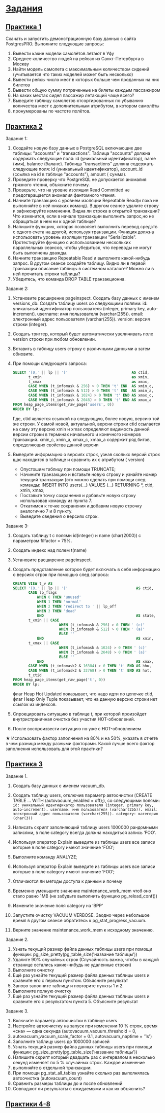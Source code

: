 # [Задания](https://drive.google.com/drive/folders/1klRltdT6HtQ24QLWS_ChhTrsljSdpqfe)

## [Практика 1](pr1/README.md)

Скачать и запустить демонстрационную базу данных с сайта PostgresPRO. Выполните следующие запросы:

1. Вывести какие модели самолётов летают в Уфу
2. Среднее количество людей на рейсах из Санкт-Петербурга в Москву
3. Найти модель самолета с максимальным количеством сидений (учитывается что таких моделей может быть несколько)
4. Вывести рейсы число мест в которых больше чем проданных на них билетов
5. Вывести общую сумму потраченные на билеты каждым пассажиром
6. На каких местах сидел пассажир летающий чаще всего?
7. Выведите таблицу самолетов отсортированных по убыванию количества мест с дополнительным атрибутом, в котором самолёты
8. пронумерованы по частоте полётов.

## [Практика 2](pr2/README.md)

Задание 1:

1. Создайте новую базу данных в PostgreSQL включающие две таблицы: "accounts" и "transactions". Таблица "accounts"
   должна
   содержать следующие поля: id (уникальный идентификатор), name (имя), balance (баланс). Таблица "transactions" должна
   содержать следующие поля: id (уникальный идентификатор), account_id (ссылка на id в таблице "accounts"), amount (
   сумма).
2. Проведите проверку что PostgreSQL не допускается аномалия грязного чтения, объясните почему.
3. Проверьте, что на уровне изоляции Read Committed не предотвращается аномалия фантомного чтения.
4. Начните транзакцию с уровнем изоляции Repeatable Read(и пока не выполняйте в ней никаких команд). В другом сеансе
   удалите строку и зафиксируйте изменения. Видна ли строка в открытой транзакции? Что изменится, если в начале
   транзакции
   выполнить запрос,но не обращаться в нем ни к одной таблице?
5. Напишите функцию, которая позволяет выполнить перевод средств с одного счета на другой, используя транзакции. Функция
   должна использовать уровень изоляции транзакции "Serializable". Протестируйте функцию с использованием нескольких
   параллельных сеансов, чтобы убедиться, что переводы не могут быть выполнены дважды.
6. Начните транзакцию Repeatable Read и выполните какой-нибудь запрос. В другом сеансе создайте таблицу. Видно ли в
   первой
   транзакции описание таблицы в системном каталоге? Можно ли в ней прочитать строки таблицы?
7. Убедитесь, что команда DROP TABLE транзакционна.

Задание 2:

1. Установите расширение pageinspect.
   Создать базу данных с именем versions_db. Создать таблицу users со следующими полями:
   id: уникальный идентификатор пользователя (integer, primary key, auto-increment).
   username: имя пользователя (varchar(255)).
   email: электронный адрес пользователя (varchar(255)).
   version: версия строки (integer).
2. Создать триггер, который будет автоматически увеличивать поле version строки при любом обновлении.
3. Вставить в таблицу users строку с различными данными а затем обновите.
4. При помощи следующего запроса:

   ```sql
   SELECT '(0,' || lp || ')'                             AS ctid,
          t_xmin                                         as xmin,
          t_xmax                                         as xmax,
          CASE WHEN (t_infomask & 256) > 0 THEN 't' END  AS xmin_c,
          CASE WHEN (t_infomask & 512) > 0 THEN 't' END  AS xmin_a,
          CASE WHEN (t_infomask & 1024) > 0 THEN 't' END AS xmax_c,
          CASE WHEN (t_infomask & 2048) > 0 THEN 't' END AS xmax_a
   FROM heap_page_items(get_raw_page('users', 0))
   ORDER BY lp;
   ```

   Где,
   ctid является ссылкой на следующую, более новую, версию той же строки. У самой новой, актуальной, версии строки ctid
   ссылается на саму эту версию
   xmin и xmax определяют видимость данной версии строки в терминах начального и конечного номеров транзакций.
   xmin_c, xmin_a, xmax_c, xmax_a содержит ряд битов, определяющих свойства данной версии

5. Выведите информацию о версиях строк, узнав сколько версий строк щас находится в таблице и сравнить их с атрибутом (
   version)

   * Опустошим таблицу при помощи TRUNCATE;
   * Начините транзакцию и вставьте новую строку и узнайте номер текущий транзакции (это можно сделать при помощи след
     команды: INSERT INTO users(...) VALUES (...) RETURNING *, ctid, xmin, xmax;
   * Поставьте точку сохранения и добавьте новую строку использовав команду из пункта 7.
   * Откатимся к точке сохранения и добавим новую строчку аналогично 7 и 8 пункту.
   * Выведите сведения о версиях строк.

Задание 3:

1. Создать таблицу t с полями id(integer) и name (char(2000)) с параметром filfactor = 75%.
2. Создать индекс над полем t(name)
3. Установите расширение pageinspect.
4. Создать представление которое будет включать в себя информацию о версиях строк при помощью след запроса:

   ```sql
   CREATE VIEW t_v AS
   SELECT '(0,' || lp || ')'                               AS ctid,
          CASE lp_flags
              WHEN 0 THEN 'unused'
              WHEN 1 THEN 'normal'
              WHEN 2 THEN 'redirect to ' || lp_off
              WHEN 3 THEN 'dead'
              END                                          AS state,
          t_xmin || CASE
                        WHEN (t_infomask & 256) > 0 THEN ' (c)'
                        WHEN (t_infomask & 512) > 0 THEN ' (a)'
                        ELSE ''
              END                                          AS xmin,
          t_xmax || CASE
                        WHEN (t_infomask & 1024) > 0 THEN ' (c)'
                        WHEN (t_infomask & 2048) > 0 THEN ' (a)'
                        ELSE ''
              END                                          AS xmax,
          CASE WHEN (t_infomask2 & 16384) > 0 THEN 't' END AS hhu,
          CASE WHEN (t_infomask2 & 32768) > 0 THEN 't' END AS hot,
          t_ctid
   FROM heap_page_items(get_raw_page('t', 0))
   ORDER BY lp;
   ```
   
   флаг Heap Hot Updated показывает, что надо идти по цепочке ctid,
   флаг Heap Only Tuple показывает, что на данную версию строки нет ссылок из индексов.

5. Спроецировать ситуацию в таблице t, при которой произойдет внутристраничная очистка без участия HOT-обновлений.
6. После воспроизвести ситуацию но уже с HOT-обновлением

★ Использовать фактор заполнения на 80% и на 50%, указать в отчете в чем разница между разными факторами. Какой лучше
всего фактор заполнения использовать для этой практики?

## [Практика 3](pr3/README.md)

Задание 1.

1. Создать базу данных с именем vacuum_db.
2. Создать таблицу users, отключив параметр автоочистки (CREATE TABLE ... WITH (autovacuum_enabled = off);), со
   следующими
   полями:
   `id: уникальный идентификатор пользователя (integer, primary key, auto-increment).
   username: имя пользователя (varchar(255)).
   email: электронный адрес пользователя (varchar(255)).
   category: категория (char(3))`

3. Написать скрипт заполняющий таблицу users 1000000 рандомными записями, в поле category всегда должна находиться
   запись ‘FOO’.
4. Используя оператор Explain выведите из таблицы users все записи которые в поле category имеют значение ‘FOO’;
5. Выполните команду ANALYZE;
6. Используя оператор Explain выведите из таблицы users все записи которые в поле category имеют значение ‘FOO’;
7. Отличаются ли методы доступа к данным и почему
8. Временно уменьшите значение maintenance_work_mem чтоб оно стало равно 1MB (не забудьте выполнить функцию
   pg_reload_conf())
9. Измените значение поля category на ‘BPP’
10. Запустите очистку VACUUM VERBOSE. Заодно через небольшое время в другом сеансе обратитесь к pg_stat_progress_vacuum.
11. Верните значение maintenance_work_mem к исходному значению.

Задание 2.

1. Узнать текущий размер файла данных таблицы users при помощи функции: pg_size_pretty(pg_table_size('название
   таблицы'))
2. Удалите 90% случайных строк (Случайность важна, чтобы в каждой странице остались какие-нибудь не удаленные строки)
3. Выполните очистку
4. Ещё раз узнайте текущий размер файла данных таблицы users и сравните его с первым пунктом. Объясните результат
5. Заново заполните таблицу и повторите пункты 1 и 2.
6. Выполните полную очистку
7. Ещё раз узнайте текущий размер файла данных таблицы users и сравните его с результатом пункта 5. Объясните результат

Задание 3.

1. Включите параметр автоочистки в таблице users
2. Настройте автоочистку на запуск при изменении 10 % строк, время «сна» — одна секунда (autovacuum_vacuum_threshold =
   0,
3. autovacuum_vacuum_scale_factor = 0.1, autovacuum_naptime = '1s')
4. Заполните таблицу users до 1000000 записей
5. Узнать текущий размер файла данных таблицы users при помощи функции: pg_size_pretty(pg_table_size('название
   таблицы'))
6. Напишите скрипт который двадцать раз с интервалом в несколько секунд изменяет по 5 % случайных строк. Каждое
   изменение
7. выполняйте в отдельной транзакции.
8. При помощи pg_stat_all_tables узнайте сколько раз выполнялась автоочистка (autovacuum_count)
9. Сравнить размеры таблицы до и после обновлений
10. Совпадают ли результаты с ожидаемыми и как их объяснить?

## [Практики 4-8](https://github.com/coolworld2049/fastapi-ecommerce)